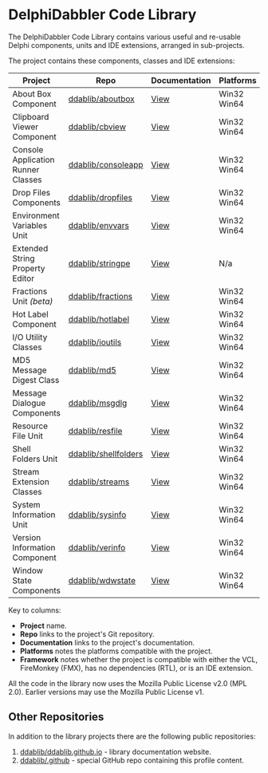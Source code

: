 # DelphiDabbler Code Library

The DelphiDabbler Code Library contains various useful and re-usable Delphi components, units and IDE extensions, arranged in sub-projects.

The project contains these components, classes and IDE extensions:

| Project | Repo | Documentation | Platforms | Framework |
| ------- | ---- | ------------- | --------- | --------- |
| About Box Component | [ddablib/aboutbox](https://github.com/ddablib/aboutbox) | [View](https://delphidabbler.com/url/aboutbox-docs) | Win32<br>Win64 | VCL |
| Clipboard Viewer Component | [ddablib/cbview](https://github.com/ddablib/cbview) | [View](https://delphidabbler.com/url/cbview-docs) | Win32<br>Win64 | VCL |
| Console Application Runner Classes | [ddablib/consoleapp](https://github.com/ddablib/consoleapp) | [View](https://delphidabbler.com/url/consoleapp-docs) | Win32<br>Win64 | RTL |
| Drop Files Components | [ddablib/dropfiles](https://github.com/ddablib/dropfiles) | [View](https://delphidabbler.com/url/dropfiles-docs) | Win32<br>Win64 | VCL |
| Environment Variables Unit | [ddablib/envvars](https://github.com/ddablib/envvars) | [View](https://delphidabbler.com/url/envvars-docs) | Win32<br>Win64 | VCL & FMX |
| Extended String Property Editor | [ddablib/stringpe](https://github.com/ddablib/stringpe) | [View](https://delphidabbler.com/url/stringpe-wiki) | N/a | IDE |
| Fractions Unit *(beta)* | [ddablib/fractions](https://github.com/ddablib/fractions) | [View](https://delphidabbler.com/url/fractions-docs) | Win32<br>Win64 | RTL |
| Hot Label Component | [ddablib/hotlabel](https://github.com/ddablib/hotlabel) | [View](https://delphidabbler.com/url/hotlabel-docs) | Win32<br>Win64 | VCL |
| I/O Utility Classes | [ddablib/ioutils](https://github.com/ddablib/ioutils) | [View](https://delphidabbler.com/url/ioutils-docs) | Win32<br>Win64 | RTL |
| MD5 Message Digest Class | [ddablib/md5](https://github.com/ddablib/md5) | [View](https://delphidabbler.com/url/md5-docs) | Win32<br>Win64 | RTL |
| Message Dialogue Components | [ddablib/msgdlg](https://github.com/ddablib/msgdlg) | [View](https://delphidabbler.com/url/msgdlg-docs) | Win32<br>Win64 | VCL |
| Resource File Unit | [ddablib/resfile](https://github.com/ddablib/resfile) | [View](https://delphidabbler.com/url/resfile-docs) | Win32<br>Win64 | RTL |
| Shell Folders Unit | [ddablib/shellfolders](https://github.com/ddablib/shellfolders) | [View](https://delphidabbler.com/url/shellfolders-docs) | Win32<br>Win64 | VCL |
| Stream Extension Classes | [ddablib/streams](https://github.com/ddablib/streams) | [View](https://delphidabbler.com/url/streams-docs) | Win32<br>Win64 | RTL |
| System Information Unit | [ddablib/sysinfo](https://github.com/ddablib/sysinfo) | [View](https://delphidabbler.com/url/sysinfo-docs) | Win32<br>Win64 | RTL |
| Version Information Component | [ddablib/verinfo](https://github.com/ddablib/verinfo) | [View](https://delphidabbler.com/url/verinfo-docs) | Win32<br>Win64 | VCL & FMX |
| Window State Components | [ddablib/wdwstate](https://github.com/ddablib/wdwstate) | [View](https://delphidabbler.com/url/wdwstate-docs) | Win32<br>Win64 | VCL |

Key to columns:

* **Project** name.
* **Repo** links to the project's Git repository.
* **Documentation** links to the project's documentation.
* **Platforms** notes the platforms compatible with the project.
* **Framework** notes whether the project is compatible with either the VCL, FireMonkey (FMX), has no dependencies (RTL), or is an IDE extension.

All the code in the library now uses the Mozilla Public License v2.0 (MPL 2.0). Earlier versions may use the Mozilla Public License v1.

## Other Repositories

In addition to the library projects there are the following public repositories:

1. [ddablib/ddablib.github.io](https://github.com/ddablib/ddablib.github.io) - library documentation website.
2. [ddablib/.github](https://github.com/ddablib/.github) - special GitHub repo containing this profile content. 

